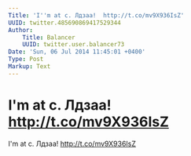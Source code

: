 ```yaml
---
Title: 'I''m at с. Лдзаа!  http://t.co/mv9X936IsZ'
UUID: twitter.485690869417529344
Author:
    Title: Balancer
    UUID: twitter.user.balancer73
Date: 'Sun, 06 Jul 2014 11:45:01 +0400'
Type: Post
Markup: Text
---
```


# I'm at с. Лдзаа!  http://t.co/mv9X936IsZ

I'm at с. Лдзаа!  http://t.co/mv9X936IsZ